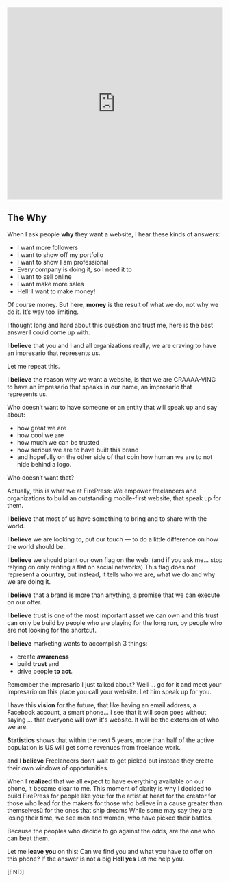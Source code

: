 <iframe width="100%" height="450" scrolling="no" frameborder="no" src="https://w.soundcloud.com/player/?url=https%3A//api.soundcloud.com/tracks/267589011&amp;auto_play=false&amp;hide_related=false&amp;show_comments=true&amp;show_user=true&amp;show_reposts=false&amp;visual=true"></iframe>

## The Why

When I ask people **why** they want a website, I hear these kinds of answers:
- I want more followers
- I want to show off my portfolio
- I want to show I am professional 
- Every company is doing it, so I need it to
- I want to sell online
- I want make more sales
- Hell! I want to make money!

Of course money. But here, **money** is the result of what we do, not why we do it. It’s way too limiting.
 
I thought long and hard about this question and trust me, here is the best answer I could come up with.

I **believe** that you and I and all organizations really, 
we are craving to have an impresario that represents us. 

Let me repeat this.

I **believe** the reason why we want a website, 
is that we are CRAAAA-VING to have an impresario 
that speaks in our name, an impresario that represents us.

Who doesn’t want to have someone or an entity that will speak up and say about:
- how great we are
- how cool we are
- how much we can be trusted
- how serious we are to have built this brand 
- and hopefully on the other side of that coin
	how human we are to not hide behind a logo.

Who doesn’t want that?

Actually, this is what we at FirePress:
We empower freelancers and organizations to build an outstanding mobile-first website, that speak up for them. 

I **believe** that most of us have something to bring
and to share with the world. 

I **believe** we are looking to, put our touch — to do a little difference on how the world should be. 

I **believe** we should plant our own flag on the web. 
(and if you ask me... stop relying on only renting a flat on social networks)
This flag does not represent a **country**, but instead, 
it tells who we are, what we do and why we are doing it.

I **believe** that a brand is more than anything, a promise that we can execute on our offer.

I **believe** trust is one of the most important asset we can own and this trust can only be build by people who are playing for the long run,
by people who are not looking for the shortcut. 

I **believe** marketing wants to accomplish 3 things:
- create **awareness**
- build **trust** and
- drive people **to act**. 

Remember the impresario I just talked about?
Well ... go for it and meet your impresario 
on this place you call your website. 
Let him speak up for you.

I have this **vision** for the future,
that like having an email address, 
a Facebook account, a smart phone…
I see that it will soon goes without saying …
that everyone will own it's website.
It will be the extension of who we are.

**Statistics** shows that within the next 5 years, more than half of the active population is US will get some revenues from freelance work.

and I **believe** Freelancers don’t wait to get picked but instead they create their own windows of opportunities.

When I **realized** that we all expect to have everything available on our phone, it became clear to me. This moment of clarity is why I decided to build FirePress for people like you:
for the artist at heart
for the creator
for those who lead
for the makers
for those who believe in a cause greater than themselvesù
for the ones that ship dreams
While some may say they are losing their time, 
we see men and women, who have picked their battles.

Because the peoples who decide to go against the odds, 
are the one who can beat them.

Let me **leave you** on this:
Can we find you and what you have to offer on this phone? 
If the answer is not a big **Hell yes**
Let me help you.

[END]
